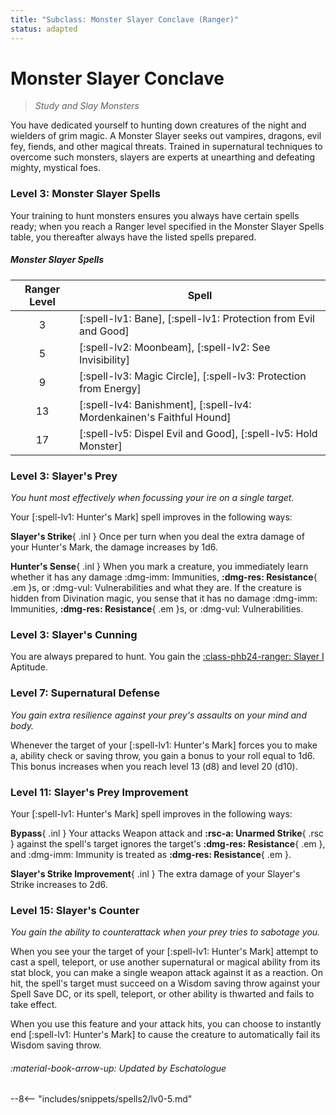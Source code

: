 ```yaml
---
title: "Subclass: Monster Slayer Conclave (Ranger)"
status: adapted
---
```


<p style="display:none">
Study and Slay Monsters
</p>

# Monster Slayer Conclave

> *Study and Slay Monsters*

You have dedicated yourself to hunting down creatures of the night and wielders of grim magic. A Monster Slayer seeks out vampires, dragons, evil fey, fiends, and other magical threats. Trained in supernatural techniques to overcome such monsters, slayers are experts at unearthing and defeating mighty, mystical foes.

### Level 3: Monster Slayer Spells 

Your training to hunt monsters ensures you always have certain spells ready; when you reach a Ranger level specified in the Monster Slayer Spells table, you thereafter always have the listed spells prepared.

##### Monster Slayer Spells

| Ranger Level | Spell |
|:-:|---|
| 3 | [:spell-lv1: Bane], [:spell-lv1: Protection from Evil and Good] |
| 5 | [:spell-lv2: Moonbeam], [:spell-lv2: See Invisibility] |
| 9 | [:spell-lv3: Magic Circle], [:spell-lv3: Protection from Energy] |
| 13 | [:spell-lv4: Banishment], [:spell-lv4: Mordenkainen's Faithful Hound] |
| 17 | [:spell-lv5: Dispel Evil and Good], [:spell-lv5: Hold Monster] |

### Level 3: Slayer's Prey

*You hunt most effectively when focussing your ire on a single target.*

Your [:spell-lv1: Hunter's Mark] spell improves in the following ways:

**Slayer's Strike**{ .inl } Once per turn when you deal the extra damage of your Hunter's Mark, the damage increases by 1d6.

**Hunter's Sense**{ .inl } When you mark a creature, you immediately learn whether it has any damage :dmg-imm: Immunities, **:dmg-res: Resistance**{ .em }s, or :dmg-vul: Vulnerabilities and what they are. If the creature is hidden from Divination magic, you sense that it has no damage :dmg-imm: Immunities, **:dmg-res: Resistance**{ .em }s, or :dmg-vul: Vulnerabilities.

### Level 3: Slayer's Cunning

You are always prepared to hunt. You gain the [:class-phb24-ranger: Slayer I](../../option/class-options/ranger-aptitude.md#slayer-i) Aptitude.

### Level 7: Supernatural Defense

*You gain extra resilience against your prey's assaults on your mind and body.*

Whenever the target of your [:spell-lv1: Hunter's Mark] forces you to make a, ability check or saving throw, you gain a bonus to your roll equal to 1d6. This bonus increases when you reach level 13 (d8) and level 20 (d10).

### Level 11: Slayer's Prey Improvement

Your [:spell-lv1: Hunter's Mark] spell improves in the following ways:

**Bypass**{ .inl } Your attacks Weapon attack and **:rsc-a: Unarmed Strike**{ .rsc } against the spell's target ignores the target's **:dmg-res: Resistance**{ .em }, and :dmg-imm: Immunity is treated as **:dmg-res: Resistance**{ .em }.

**Slayer's Strike Improvement**{ .inl } The extra damage of your Slayer's Strike increases to 2d6.

### Level 15: Slayer's Counter

*You gain the ability to counterattack when your prey tries to sabotage you.*

When you see your the target of your [:spell-lv1: Hunter's Mark] attempt to cast a spell, teleport, or use another supernatural or magical ability from its stat block, you can make a single weapon attack against it as a reaction. On hit, the spell's target must succeed on a Wisdom saving throw against your Spell Save DC, or its spell, teleport, or other ability is thwarted and fails to take effect.

When you use this feature and your attack hits, you can choose to instantly end [:spell-lv1: Hunter's Mark] to cause the creature to automatically fail its Wisdom saving throw.

###### :material-book-arrow-up: Updated by *Eschatologue*

--8<-- "includes/snippets/spells2/lv0-5.md"